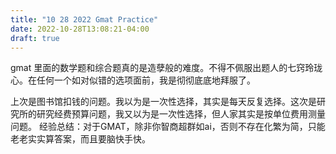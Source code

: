 ```yaml
---
title: "10 28 2022 Gmat Practice"
date: 2022-10-28T13:08:21-04:00
draft: true
---
```


gmat 里面的数学题和综合题真的是造孽般的难度。不得不佩服出题人的七窍玲珑心。在任何一个如对似错的选项面前，我是彻彻底底地拜服了。

上次是图书馆扣钱的问题。我以为是一次性选择，其实是每天反复选择。这次是研究所的研究经费预算问题，我又以为是一次性选择，但人家其实是按单位费用测量问题。
经验总结：对于GMAT，除非你智商超群如ai，否则不存在化繁为简，只能老老实实算答案，而且要脑快手快。